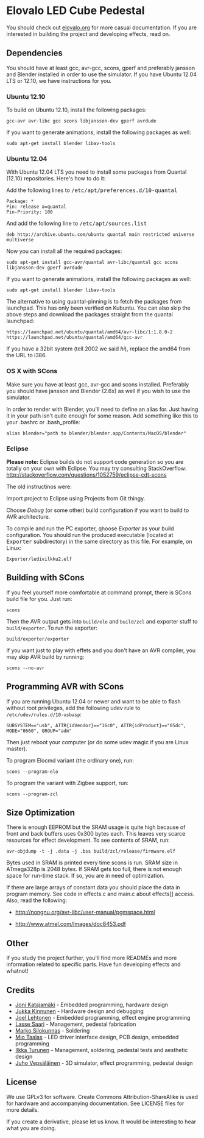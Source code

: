 <!-- -*- mode: markdown; coding: utf-8 -*- -->

# Elovalo LED Cube Pedestal

You should check out [elovalo.org](http://elovalo.koodilehto.fi/) for more casual documentation. If you are interested in building the project and developing effects, read on.

## Dependencies

You should have at least gcc, avr-gcc, scons, gperf and preferably
jansson and Blender installed in order to use the simulator. If you
have Ubuntu 12.04 LTS or 12.10, we have instructions for you.

### Ubuntu 12.10

To build on Ubuntu 12.10, install the following packages:

    gcc-avr avr-libc gcc scons libjansson-dev gperf avrdude

If you want to generate animations, install the following packages as well:

    sudo apt-get install blender libav-tools

### Ubuntu 12.04

With Ubuntu 12.04 LTS you need to install some packages from Quantal (12.10)
repositories. Here's how to do it:

Add the following lines to <tt>/etc/apt/preferences.d/10-quantal</tt>

    Package: *
    Pin: release a=quantal
    Pin-Priority: 100

And add the following line to <tt>/etc/apt/sources.list</tt>

    deb http://archive.ubuntu.com/ubuntu quantal main restricted universe multiverse

Now you can install all the required packages:

    sudo apt-get install gcc-avr/quantal avr-libc/quantal gcc scons libjansson-dev gperf avrdude

If you want to generate animations, install the following packages as well:

    sudo apt-get install blender libav-tools

The alternative to using quantal-pinning is to fetch the packages from
launchpad. This has only been verified on Kubuntu. You can also skip
the above steps and download the packages straight from the quantal
launchpad:
	
	https://launchpad.net/ubuntu/quantal/amd64/avr-libc/1:1.8.0-2
	https://launchpad.net/ubuntu/quantal/amd64/gcc-avr

If you have a 32bit system (tell 2002 we said *hi*), replace the amd64
from the URL to i386.

### OS X with SCons

Make sure you have at least gcc, avr-gcc and scons
installed. Preferably you should have jansson and Blender (2.6x) as
well if you wish to use the simulator.

In order to render with Blender, you'll need to define an alias
for. Just having it in your path isn't quite enough for some
reason. Add something like this to your .bashrc or .bash\_profile:

    alias blender="path to blender/blender.app/Contents/MacOS/blender"

### Eclipse 

**Please note:** Eclipse builds do not support code generation so you
are totally on your own with Eclipse. You may try consulting
StackOverflow:
http://stackoverflow.com/questions/1052759/eclipse-cdt-scons

The old instructinos were:

Import project to Eclipse using Projects from Git thingy.

Choose *Debug* (or some other) build configuration if you want to
build to AVR architecture.

To compile and run the PC exporter, qhoose *Exporter* as your build
configuration. You should run the produced executable (located at
<tt>Exporter</tt> subdirectory) in the same directory as this
file. For example, on Linux:

    Exporter/ledivilkku2.elf

## Building with SCons

If you feel yourself more comfortable at command prompt, there is
SCons build file for you. Just run:

    scons

Then the AVR output gets into `build/elo` and `build/zcl` and exporter
stuff to `build/exporter`. To run the exporter:

    build/exporter/exporter

If you want just to play with effets and you don't have an AVR compiler,
you may skip AVR build by running:

    scons --no-avr

## Programming AVR with SCons

If you are running Ubuntu 12.04 or newer and want to be able to flash without
root privileges, add the following udev rule to `/etc/udev/rules.d/10-usbasp`:

    SUBSYSTEM=="usb", ATTR{idVendor}=="16c0", ATTR{idProduct}=="05dc", MODE="0660", GROUP="adm"

Then just reboot your computer (or do some udev magic if you are Linux master).

To program Elocmd variant (the ordinary one), run:

    scons --program-elo
	
To program the variant with Zigbee support, run:

    scons --program-zcl

## Size Optimization

There is enough EEPROM but the SRAM usage is quite high because of
front and back buffers uses 0x300 bytes each. This leaves very scarce
resources for effect development. To see contents of SRAM, run:

    avr-objdump -t -j .data -j .bss build/zcl/release/firmware.elf

Bytes used in SRAM is printed every time scons is run. SRAM size in
ATmega328p is 2048 bytes. If SRAM gets too full, there is not enough
space for run-time stack. If so, you are in need of optimization.

If there are large arrays of constant data you should place the data
in program memory. See code in effects.c and main.c about effects[]
access. Also, read the following:

- http://nongnu.org/avr-libc/user-manual/pgmspace.html

- http://www.atmel.com/Images/doc8453.pdf

## Other

If you study the project further, you'll find more READMEs and more information related to specific parts. Have fun developing effects and whatnot!

## Credits

* [Joni Katajamäki](https://github.com/katis) - Embedded programming, hardware design 
* [Jukka Kinnunen](https://github.com/resutoor) - Hardware design and debugging
* [Joel Lehtonen](https://github.com/Zouppen/) - Embedded programming, effect engine programming
* [Lasse Saari](https://github.com/lassesaari) - Management, pedestal fabrication
* [Marko Silokunnas](https://github.com/marant) - Soldering
* [Mio Taalas](https://github.com/mtaalas/) - LED driver interface design, PCB design,
  embedded programming
* [Ilkka Turunen](https://github.com/ile2/) - Management, soldering, pedestal
  tests and aesthetic design
* [Juho Vepsäläinen](https://github.com/bebraw/) - 3D simulator, effect programming, pedestal
  design

## License

We use GPLv3 for software. Create Commons Attribution-ShareAlike is used for hardware and accompanying documentation. See LICENSE files for more details.

If you create a derivative, please let us know. It would be interesting to hear what you are doing.
